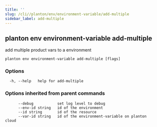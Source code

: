 ```yaml
---
title: ''
slug: /cli//planton/env/environment-variable/add-multiple
sidebar_label: add-multiple
---
```

## planton env environment-variable add-multiple

add multiple product vars to a environment

```
planton env environment-variable add-multiple [flags]
```

### Options

```
  -h, --help   help for add-multiple
```

### Options inherited from parent commands

```
      --debug           set log level to debug
      --env-id string   id of the environment
      --id string       id of the resource
      --var-id string   id of the environment-variable on planton cloud
```

